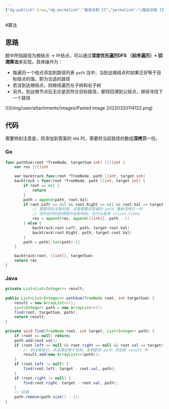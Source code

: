 ```yaml
---
{"dg-publish":true,"dg-permalink":"路径总和 II","permalink":"/路径总和 II/","tags":["二叉树","回溯","树"]}
---
```



#算法 

## 思路

题中所指路径为根结点 -> 叶结点，可以通过**深度优先遍历DFS （前序遍历）+ 回溯算法**来实现。具体操作为：

- 每遍历一个结点添加到路径列表 `path` 当中，当到达根结点时如果正好等于目标结点的值，即为合适的路径
- 若没到达根结点，则继续遍历左子树和右子树
- 另外，到达根节点后无论是否符合目标路径，都将回溯到父结点，继续寻找下一个路径

![](/img/user/attachments/images/Pasted image 20220320114122.png)

## 代码

需要特别注意是，将添加到答案的 res 时，需要将当前路径的数组**深拷贝**一份。

### Go

```go
func pathSum(root *TreeNode, targetSum int) [][]int {
	var res [][]int

	var backtrack func(root *TreeNode, path []int, target int)
	backtrack = func(root *TreeNode, path []int, target int) {
		if root == nil {
			return
		}
		path = append(path, root.Val)
		if root.Left == nil && root.Right == nil && root.Val == target {
			// 需要特别注意的是，这里需要将答案的 path 重新深拷贝一份
			// 否则后续的回溯操作会影响到，也可以使用 slices.Clone
			res = append(res, append([]int{}, path...))
		} else {
			backtrack(root.Left, path, target-root.Val)
			backtrack(root.Right, path, target-root.Val)
		}
		path = path[:len(path)-1]
	}

	backtrack(root, []int{}, targetSum)
	return res
}
```

### Java

```java
private List<List<Integer>> result;  
  
public List<List<Integer>> pathSum(TreeNode root, int targetSum) {  
    result = new ArrayList<>();  
    List<Integer> path = new ArrayList<>();  
    find(root, targetSum, path);  
    return result;  
}  
  
private void find(TreeNode root, int target, List<Integer> path) {  
    if (root == null) return;  
    path.add(root.val);  
    if (root.left == null && root.right == null && root.val == target) { 
		// 到达根结点，并且路径等于总和，复制新的 path 添加到 result 中
        result.add(new ArrayList<>(path));  
    }  
    if (root.left != null) {  
        find(root.left, target - root.val, path);  
    }  
    if (root.right != null) {  
        find(root.right, target - root.val, path);  
    }  
	// 回溯
    path.remove(path.size() - 1);  
}
```